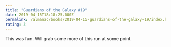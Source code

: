 ```yaml
---
title: "Guardians of the Galaxy #19"
date: 2019-04-15T18:18:25.000Z
permalink: /almanac/books/2019-04-15-guardians-of-the-galaxy-19/index.html
rating: 3
---
```


This was fun. Will grab some more of this run at some point.